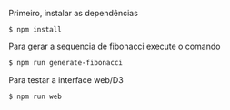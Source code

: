 Primeiro, instalar as dependências

```
$ npm install
```


Para gerar a sequencia de fibonacci execute o comando 

```bash
$ npm run generate-fibonacci
```

Para testar a interface web/D3

```bash
$ npm run web
```